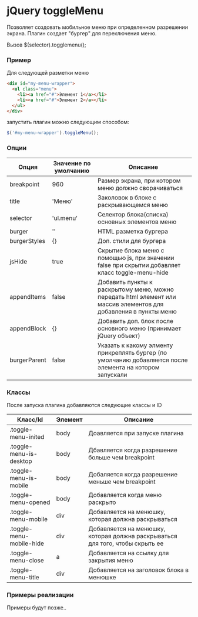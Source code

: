 # jQuery toggleMenu

Позволяет создовать мобильное меню при определенном разрешении экрана.
Плагин создает "бургер" для переключения меню.

Вызов $(selector).togglemenu();

### Пример
Для следующей разметки меню
```html
<div id="my-menu-wrapper">
  <ul class="menu">
    <li><a href="#">Элемент 1</a></li>
    <li><a href="#">Элемент 2</a></li>
  </ul>
</div>
``` 
запустить плагин можно следующим способом:

```javascript
$('#my-menu-wrapper').toggleMenu();
```

### Опции 

Опция | Значение по умолчанию | Описание
----- | --------------------- | --------
breakpoint| 960 | Размер экрана, при котором меню должно сворачиваться
title| 'Меню' | Заколовок в блоке с раскрывающемся меню
selector| 'ul.menu' | Селектор блока(списка) основных элементов меню
burger| '<i class="toggle-menu-burger"></i>' | HTML разметка бургера
burgerStyles| {} | Доп. стили для бургера
jsHide| true | Скрытие блока меню с помощью js, при значении false при скрытии добавляет класс toggle-menu-hide
appendItems| false | Добавить пункты к раскрытому меню, можно передать html элемент или массив элементов для добавления в пункты меню
appendBlock| {} | Добавить доп. блок после основного меню (принимает jQuery объект)
burgerParent| false | Указать к какому элменту прикреплять бургер (по умолчанию добавляется после элемента на котором запускали


### Классы

После запуска плагина добавляются следующие классы и ID

Класс/Id | Элемент | Описание
-------- | ------- | --------
.toggle-menu-inited | body | Доавляется при запуске плагина
.toggle-menu-is-desktop | body | Дбавляется когда разрешение больше чем breakpoint
.toggle-menu-is-mobile | body | Добаляется когда разрешение меньше чем breakpoint
.toggle-menu-opened | body | Добавляется когда меню раскрыто
.toggle-menu-mobile | div | Добавляется на менюшку, которая должна раскрываться
.toggle-menu-mobile-hide | div | Добавляется на менюшку, которая должна раскрываться для того, чтобы скрыть ее
.toggle-menu-close | a | Добавляется на ссылку для закрытия меню
.toggle-menu-title | div | Добавляется на заголовок блока в менюшке

### Примеры реализации
Примеры будут позже.. 
